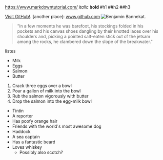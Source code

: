 https://www.markdowntutorial.com/
_italic_
**bold**
#h1
##h2
##h3

[Visit GitHub!](www.github.com).
[another place]: www.github.com
![Benjamin Bannekat](https://octodex.github.com/images/bannekat.png).

> "In a few moments he was barefoot, his stockings folded in his pockets and his
  canvas shoes dangling by their knotted laces over his shoulders and, picking a
  pointed salt-eaten stick out of the jetsam among the rocks, he clambered down
  the slope of the breakwater."

listes
* Milk
* Eggs
* Salmon
* Butter
 
1. Crack three eggs over a bowl
2. Pour a gallon of milk into the bowl
3. Rub the salmon vigorously with butter
4. Drop the salmon into the egg-milk bowl

* Tintin
 * A reporter
 * Has poofy orange hair
 * Friends with the world's most awesome dog
* Haddock
 * A sea captain
 * Has a fantastic beard
 * Loves whiskey
   * Possibly also scotch?


